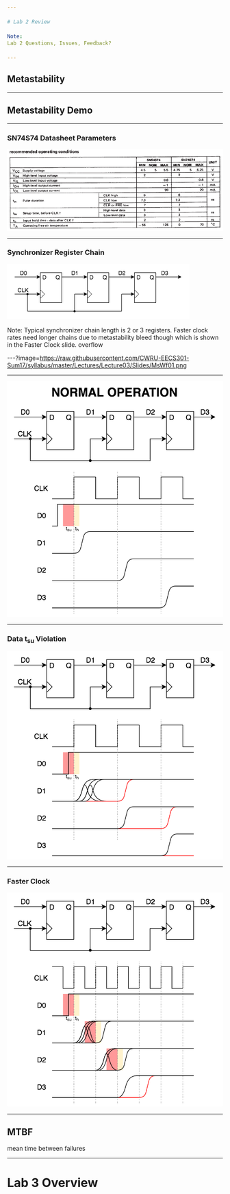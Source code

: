 ```yaml
---

# Lab 2 Review

Note:
Lab 2 Questions, Issues, Feedback?

---
```


## Metastability


---

## Metastability Demo


---

### SN74S74 Datasheet Parameters

![74S74 Specs](https://raw.githubusercontent.com/CWRU-EECS301-Sum17/syllabus/master/Lectures/Lecture03/Slides/Specs_SN74S74.png)

---

### Synchronizer Register Chain

![Sync Chain](https://raw.githubusercontent.com/CWRU-EECS301-Sum17/syllabus/master/Lectures/Lecture03/Slides/SyncChain.png)

Note:
Typical synchronizer chain length is 2 or 3 registers.
Faster clock rates need longer chains due to metastability bleed though which is shown in the Faster Clock slide.
overflow

---?image=https://raw.githubusercontent.com/CWRU-EECS301-Sum17/syllabus/master/Lectures/Lecture03/Slides/MsWf01.png

---

![Normal Op](https://raw.githubusercontent.com/CWRU-EECS301-Sum17/syllabus/master/Lectures/Lecture03/Slides/MsWf01.png)

---

### Data t<sub>su</sub> Violation

![Metastable Op](https://raw.githubusercontent.com/CWRU-EECS301-Sum17/syllabus/master/Lectures/Lecture03/Slides/MsWf02.png)

---

### Faster Clock

![Fast Clock Metastable Op](https://raw.githubusercontent.com/CWRU-EECS301-Sum17/syllabus/master/Lectures/Lecture03/Slides/MsWf03.png)


---

## MTBF

mean time between failures


---

# Lab 3 Overview
